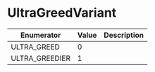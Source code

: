 # UltraGreedVariant

| Enumerator      | Value | Description |
| --------------- | ----- | ----------- |
| ULTRA\_GREED    | 0     |             |
| ULTRA\_GREEDIER | 1     |             |
